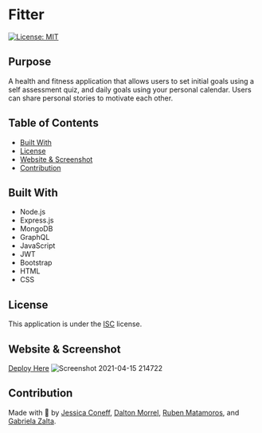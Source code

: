 # Fitter
[![License: MIT](https://img.shields.io/badge/License-ISC-yellow.svg)](https://opensource.org/licenses/ISC)

## Purpose
A health and fitness application that allows users to set initial goals using a self assessment quiz, and daily goals using your personal calendar.
Users can share personal stories to motivate each other.

## Table of Contents
* [Built With](#Built-With)
* [License](#License)
* [Website & Screenshot](#Website-&-Screenshot)
* [Contribution](#Contribution)

## Built With
* Node.js
* Express.js
* MongoDB
* GraphQL
* JavaScript
* JWT
* Bootstrap
* HTML
* CSS

## License
This application is under the [ISC](https://opensource.org/licenses/ISC) license.

## Website & Screenshot

[Deploy Here](https://frozen-ravine-95295.herokuapp.com/profile)
![Screenshot 2021-04-15 214722](https://user-images.githubusercontent.com/65797801/115083616-a649a900-9ed5-11eb-8ba0-7e1027f32dd3.png)

## Contribution
Made with 💪 by [Jessica Coneff](https://github.com/jconeff), [Dalton Morrel](https://github.com/Dmorrel7), [Ruben Matamoros](https://github.com/valiantcreative33), and [Gabriela Zalta](https://github.com/gabrielazalta).
